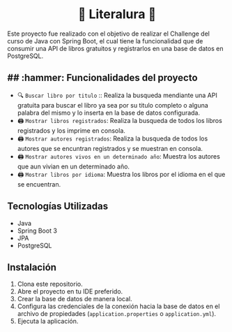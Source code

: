<h1 align="center">📖 Literalura 📖</h1>

Este proyecto fue realizado con el objetivo de realizar el Challenge del curso de Java con Spring Boot, el cual tiene la funcionalidad que de consumir una API de libros gratuitos y registrarlos en una base de datos en PostgreSQL.
 
<h2>## :hammer: Funcionalidades del proyecto</h2>

- 🔍 `Buscar libro por titulo` :: Realiza la busqueda mendiante una API gratuita para buscar el libro ya sea por su titulo completo o alguna palabra del mismo y lo inserta en la base de datos configurada.
- :printer: `Mostrar libros registrados`: Realiza la busqueda de todos los libros registrados y los imprime en consola.
- :printer: `Mostrar autores registrados`: Realiza la busqueda de todos los autores que se encuntran registrados y se muestran en consola.
- :printer: `Mostrar autores vivos en un determinado año`: Muestra los autores que aun vivian en un determinado año.
- :printer: `Mostrar libros por idioma`: Muestra los libros por el idioma en el que se encuentran.


## Tecnologías Utilizadas

- Java
- Spring Boot 3
- JPA
- PostgreSQL

## Instalación

1. Clona este repositorio.
2. Abre el proyecto en tu IDE preferido.
3. Crear la base de datos de manera local.
4. Configura las credenciales de la conexión hacia la base de datos en el archivo de propiedades (`application.properties` o `application.yml`).
5. Ejecuta la aplicación.
